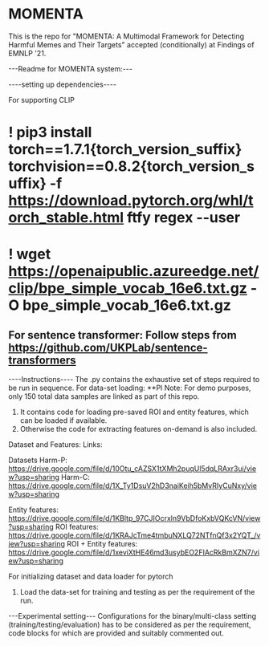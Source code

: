 # MOMENTA

This is the repo for "MOMENTA: A Multimodal Framework for Detecting Harmful Memes and Their Targets" accepted (conditionally) at Findings of EMNLP '21.


---Readme for MOMENTA system:---

----setting up dependencies----
<!-- if CUDA_version == "10.0":
    torch_version_suffix = "+cu100"
elif CUDA_version == "10.1":
    torch_version_suffix = "+cu101"
elif CUDA_version == "10.2":
    torch_version_suffix = ""
else:
    torch_version_suffix = "+cu110" -->

For supporting CLIP
# ! pip3 install torch==1.7.1{torch_version_suffix} torchvision==0.8.2{torch_version_suffix} -f https://download.pytorch.org/whl/torch_stable.html ftfy regex --user
# ! wget https://openaipublic.azureedge.net/clip/bpe_simple_vocab_16e6.txt.gz -O bpe_simple_vocab_16e6.txt.gz
For sentence transformer: Follow steps from https://github.com/UKPLab/sentence-transformers
------------------------------

----Instructions----
The .py contains the exhaustive set of steps required to be run in sequence.
For data-set loading:
**Pl Note: For demo purposes, only 150 total data samples are linked as part of this repo.
1. It contains code for loading pre-saved ROI and entity features, which can be loaded if available.
2. Otherwise the code for extracting features on-demand is also included.

Dataset and Features:
Links:

Datasets
Harm-P: https://drive.google.com/file/d/10Otu_cAZSX1tXMh2puqUl5dqLRAxr3ui/view?usp=sharing
Harm-C: https://drive.google.com/file/d/1X_Ty1DsuV2hD3naiKeih5bMvRIyCuNxy/view?usp=sharing

Entity features: https://drive.google.com/file/d/1KBltp_97CJIOcrxln9VbDfoKxbVQKcVN/view?usp=sharing
ROI features: https://drive.google.com/file/d/1KRAJcTme4tmbuNXLQ72NTfnQf3x2YQT_/view?usp=sharing
ROI + Entity features: https://drive.google.com/file/d/1xeviXtHE46md3usybEO2FIAcRkBmXZN7/view?usp=sharing

For initializing dataset and data loader for pytorch
1. Load the data-set for training and testing as per the requirement of the run.

---Experimental setting---
Configurations for the binary/multi-class setting (training/testing/evaluation) has to be considered as per the requirement, code blocks for which are provided and suitably commented out.
